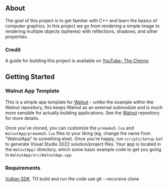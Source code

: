 ## About
The goal of this project is to get familiar with C++ and learn the basics of computer graphics. In this project we go from rendering a simple image to rendering multiple objects (spheres) with reflections, shadows, and other properties.

### Credit 
A guide for building this project is available on [YouTube- The Cherno](https://www.youtube.com/watch?v=gfW1Fhd9u9Q&list=PLlrATfBNZ98edc5GshdBtREv5)

## Getting Started


### Walnut App Template
This is a simple app template for [Walnut](https://github.com/TheCherno/Walnut) - unlike the example within the Walnut repository, this keeps Walnut as an external submodule and is much more sensible for actually building applications. See the [Walnut](https://github.com/TheCherno/Walnut) repository for more details.

Once you've cloned, you can customize the `premake5.lua` and `WalnutApp/premake5.lua` files to your liking (eg. change the name from "WalnutApp" to something else).  Once you're happy, run `scripts/Setup.bat` to generate Visual Studio 2022 solution/project files. Your app is located in the `WalnutApp/` directory, which some basic example code to get you going in `WalnutApp/src/WalnutApp.cpp`.

### Requirements
[Vulkan SDK](https://vulkan.lunarg.com). 
TO build and run the code use git --recursive clone 

